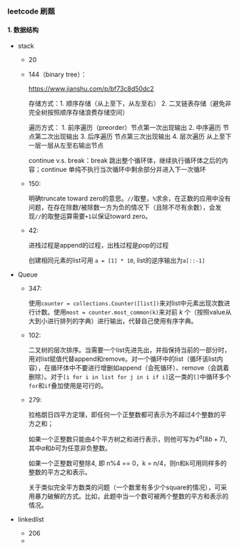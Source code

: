 ### leetcode 刷题

#### 1. 数据结构

- stack

  - 20

  - 144（binary tree）：

    https://www.jianshu.com/p/bf73c8d50dc2

    存储方式：1. 顺序存储（从上至下，从左至右） 2. 二叉链表存储（避免非完全树按照顺序存储浪费存储空间）

    遍历方式： 1. 前序遍历（preorder）节点第一次出现输出 2. 中序遍历 节点第二次出现输出 3. 后序遍历 节点第三次出现输出 4.  层次遍历 从上至下一层一层从左至右输出节点

    continue v.s. break：break 跳出整个循环体，继续执行循环体之后的内容；continue 单纯不执行当次循环中剩余部分并进入下一次循环

  - 150:

     明确truncate toward zero的意思。`//`取整，`%`求余，在正数的应用中没有问题，在存在除数/被除数一方为负的情况下（且除不尽有余数），会发现`//`的取整运算需要`+1`以保证toward zero。

  - 42:

    进栈过程是append的过程，出栈过程是pop的过程

    创建相同元素的list可用 `a = [1] * 10`, list的逆序输出为`a[::-1]`

- Queue 

  - 347:

    使用`counter = collections.Counter([list])`来对list中元素出现次数进行计数。使用`most = counter.most_common(k)`来对前 $k$ 个（按照value从大到小进行排列的字典）进行输出，代替自己使用有序字典。

  - 102:

    二叉树的层次排序。当需要一个list先进先出，并指保持当前的一部分时，用对list赋值代替append和remove。对一个循环中的list（循环该list内容），在循环体中不要进行增删如append（会死循环）、remove（会跳着删除）。对于`[i for i in list for j in i if i]`这一类的`[]`中循环多个`for`和`if`叠加使用是可行的。

  - 279:

    拉格朗日四平方定理，即任何一个正整数都可表示为不超过4个整数的平方之和；

    如果一个正整数只能由4个平方树之和进行表示，则他可写为$4^a(8b+7)$,其中$a$和$b$可为任意非负整数。

    如果一个正整数可整除4, 即 n%4 == 0​，k = n/4，则n和k可用同样多的整数的平方之和表示。 

    关于类似完全平方数类的问题（一个数里有多少个square的情况），可采用暴力破解的方式。比如，此题中当一个数可被两个整数的平方和表示的情况。

- linkedlist
  - 206
  - 









